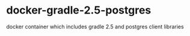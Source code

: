 # docker-gradle-2.5-postgres

docker container which includes gradle 2.5 and postgres client libraries 

